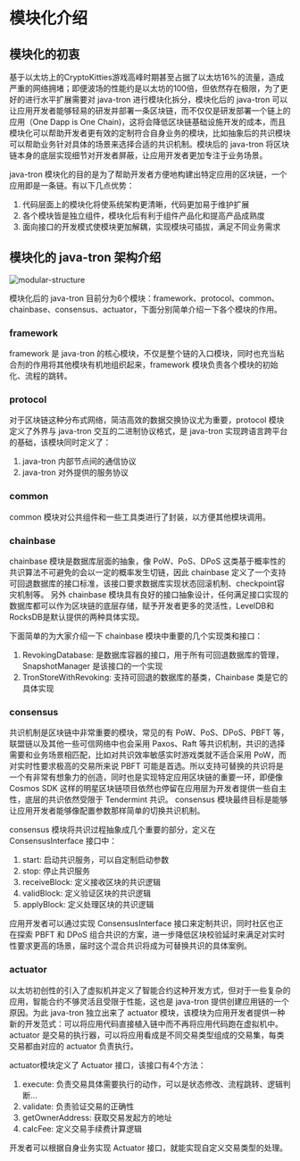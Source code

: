 # 模块化介绍

## 模块化的初衷

基于以太坊上的CryptoKitties游戏高峰时期甚至占据了以太坊16%的流量，造成严重的网络拥堵；即便波场的性能约是以太坊的100倍，但依然存在极限，为了更好的进行水平扩展需要对 java-tron 进行模块化拆分，模块化后的 java-tron 可以让应用开发者能够轻易的研发并部署一条区块链，而不仅仅是研发部署一个链上的应用（One Dapp is One Chain)，这将会降低区块链基础设施开发的成本，而且模块化可以帮助开发者更有效的定制符合自身业务的模块，比如抽象后的共识模块可以帮助业务针对具体的场景来选择合适的共识机制。模块后的 java-tron 将区块链本身的底层实现细节对开发者屏蔽，让应用开发者更加专注于业务场景。

java-tron 模块化的目的是为了帮助开发者方便地构建出特定应用的区块链，一个应用即是一条链。有以下几点优势：

1. 代码层面上的模块化将使系统架构更清晰，代码更加易于维护扩展
2. 各个模块皆是独立组件，模块化后有利于组件产品化和提高产品成熟度
3. 面向接口的开发模式使模块更加解耦，实现模块可插拔，满足不同业务需求

## 模块化的 java-tron 架构介绍

![modular-structure](https://github.com/tronprotocol/java-tron/blob/develop/docs/images/module.png)

模块化后的 java-tron 目前分为6个模块：framework、protocol、common、chainbase、consensus、actuator，下面分别简单介绍一下各个模块的作用。

### framework

framework 是 java-tron 的核心模块，不仅是整个链的入口模块，同时也充当粘合剂的作用将其他模块有机地组织起来，framework 模块负责各个模块的初始化、流程的跳转。

### protocol

对于区块链这种分布式网络，简洁高效的数据交换协议尤为重要，protocol 模块定义了外界与 java-tron 交互的二进制协议格式，是 java-tron 实现跨语言跨平台的基础，该模块同时定义了：
1. java-tron 内部节点间的通信协议
2. java-tron 对外提供的服务协议

### common

common 模块对公共组件和一些工具类进行了封装，以方便其他模块调用。

### chainbase

chainbase 模块是数据库层面的抽象，像 PoW、PoS、DPoS 这类基于概率性的共识算法不可避免的会以一定的概率发生切链，因此 chainbase 定义了一个支持可回退数据库的接口标准，该接口要求数据库实现状态回滚机制、checkpoint容灾机制等。
另外 chainbase 模块具有良好的接口抽象设计，任何满足接口实现的数据库都可以作为区块链的底层存储，赋予开发者更多的灵活性，LevelDB和RocksDB是默认提供的两种具体实现。

下面简单的为大家介绍一下 chainbase 模块中重要的几个实现类和接口：
1. RevokingDatabase: 是数据库容器的接口，用于所有可回退数据库的管理，SnapshotManager 是该接口的一个实现
2. TronStoreWithRevoking: 支持可回退的数据库的基类，Chainbase 类是它的具体实现

### consensus

共识机制是区块链中非常重要的模块，常见的有 PoW、PoS、DPoS、PBFT 等，联盟链以及其他一些可信网络中也会采用 Paxos、Raft 等共识机制，共识的选择需要和业务场景相匹配，比如对共识效率敏感实时游戏类就不适合采用 PoW，而对实时性要求极高的交易所来说 PBFT 可能是首选。所以支持可替换的共识将是一个有非常有想象力的创造，同时也是实现特定应用区块链的重要一环，即便像 Cosmos SDK 这样的明星区块链项目依然也停留在应用层为开发者提供一些自主性，底层的共识依然受限于 Tendermint 共识。
consensus 模块最终目标是能够让应用开发者能够像配置参数那样简单的切换共识机制。

consensus 模块将共识过程抽象成几个重要的部分，定义在 ConsensusInterface 接口中：
1. start: 启动共识服务，可以自定制启动参数
2. stop: 停止共识服务
3. receiveBlock: 定义接收区块的共识逻辑
4. validBlock: 定义验证区块的共识逻辑
5. applyBlock: 定义处理区块的共识逻辑

应用开发者可以通过实现 ConsensusInterface 接口来定制共识，同时社区也正在探索 PBFT 和 DPoS 组合共识的方案，进一步降低区块校验延时来满足对实时性要求更高的场景，届时这个混合共识将成为可替换共识的具体案例。

### actuator

以太坊初创性的引入了虚拟机并定义了智能合约这种开发方式，但对于一些复杂的应用，智能合约不够灵活且受限于性能，这也是 java-tron 提供创建应用链的一个原因。为此 java-tron 独立出来了 actuator 模块，该模块为应用开发者提供一种新的开发范式：可以将应用代码直接植入链中而不再将应用代码跑在虚拟机中。
actuator 是交易的执行器，可以将应用看成是不同交易类型组成的交易集，每类交易都由对应的 actuator 负责执行。

actuator模块定义了 Actuator 接口，该接口有4个方法：
1. execute: 负责交易具体需要执行的动作，可以是状态修改、流程跳转、逻辑判断...
2. validate: 负责验证交易的正确性
3. getOwnerAddress: 获取交易发起方的地址
4. calcFee: 定义交易手续费计算逻辑

开发者可以根据自身业务实现 Actuator 接口，就能实现自定义交易类型的处理。
 